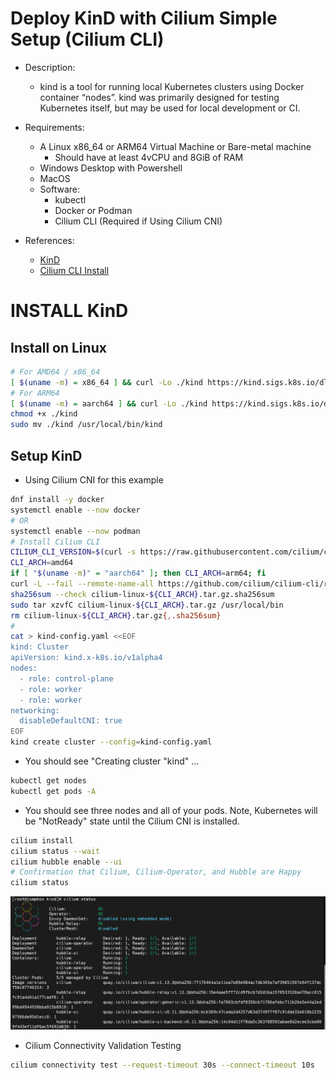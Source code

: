 # Deploy KinD with Cilium Simple Setup (Cilium CLI)
- Description:
  - kind is a tool for running local Kubernetes clusters using Docker container “nodes”.
kind was primarily designed for testing Kubernetes itself, but may be used for local development or CI.

- Requirements:
  - A Linux x86_64 or ARM64 Virtual Machine or Bare-metal machine
    - Should have at least 4vCPU and 8GiB of RAM
  - Windows Desktop with Powershell
  - MacOS
  - Software:
    - kubectl
    - Docker or Podman
    - Cilium CLI (Required if Using Cilium CNI)

- References:
  - [KinD](https://kind.sigs.k8s.io/)
  - [Cilium CLI Install](https://docs.cilium.io/en/stable/gettingstarted/k8s-install-default/)

# INSTALL KinD

## Install on Linux
```sh
# For AMD64 / x86_64
[ $(uname -m) = x86_64 ] && curl -Lo ./kind https://kind.sigs.k8s.io/dl/v0.23.0/kind-linux-amd64
# For ARM64
[ $(uname -m) = aarch64 ] && curl -Lo ./kind https://kind.sigs.k8s.io/dl/v0.23.0/kind-linux-arm64
chmod +x ./kind
sudo mv ./kind /usr/local/bin/kind
```

## Setup KinD
- Using Cilium CNI for this example

```sh
dnf install -y docker
systemctl enable --now docker
# OR
systemctl enable --now podman
# Install Cilium CLI
CILIUM_CLI_VERSION=$(curl -s https://raw.githubusercontent.com/cilium/cilium-cli/main/stable-v0.14.txt)
CLI_ARCH=amd64
if [ "$(uname -m)" = "aarch64" ]; then CLI_ARCH=arm64; fi
curl -L --fail --remote-name-all https://github.com/cilium/cilium-cli/releases/download/${CILIUM_CLI_VERSION}/cilium-linux-${CLI_ARCH}.tar.gz{,.sha256sum}
sha256sum --check cilium-linux-${CLI_ARCH}.tar.gz.sha256sum
sudo tar xzvfC cilium-linux-${CLI_ARCH}.tar.gz /usr/local/bin
rm cilium-linux-${CLI_ARCH}.tar.gz{,.sha256sum}
#
cat > kind-config.yaml <<EOF
kind: Cluster
apiVersion: kind.x-k8s.io/v1alpha4
nodes:
  - role: control-plane
  - role: worker
  - role: worker
networking:
  disableDefaultCNI: true
EOF
kind create cluster --config=kind-config.yaml
```
- You should see "Creating cluster "kind" ...
```sh
kubectl get nodes
kubectl get pods -A
```
- You should see three nodes and all of your pods.  Note, Kubernetes will be "NotReady" state until the Cilium CNI is installed.

```sh
cilium install
cilium status --wait
cilium hubble enable --ui
# Confirmation that Cilium, Cilium-Operator, and Hubble are Happy
cilium status
```
![Cilium Status](/KinD/pictures/cilium-with-ciliumcli.png)

- Cilium Connectivity Validation Testing
```sh
cilium connectivity test --request-timeout 30s --connect-timeout 10s
```
